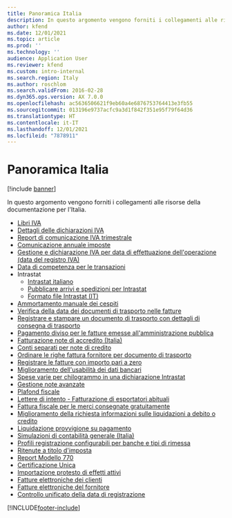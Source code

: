 ```yaml
---
title: Panoramica Italia
description: In questo argomento vengono forniti i collegamenti alle risorse della documentazione Microsoft Dynamics 365 Finance per l'Italia.
author: kfend
ms.date: 12/01/2021
ms.topic: article
ms.prod: ''
ms.technology: ''
audience: Application User
ms.reviewer: kfend
ms.custom: intro-internal
ms.search.region: Italy
ms.author: roschlom
ms.search.validFrom: 2016-02-28
ms.dyn365.ops.version: AX 7.0.0
ms.openlocfilehash: ac5636506621f9eb60a4e6876753764413e3fb55
ms.sourcegitcommit: 013196e9737acfc9a3d1f842f351e95f79f64d36
ms.translationtype: HT
ms.contentlocale: it-IT
ms.lasthandoff: 12/01/2021
ms.locfileid: "7878911"
---
```

# <a name="italy-overview"></a>Panoramica Italia

[!include [banner](../includes/banner.md)]

In questo argomento vengono forniti i collegamenti alle risorse della documentazione per l'Italia. 

- [Libri IVA](emea-ita-fiscal-books.md)
- [Dettagli delle dichiarazioni IVA](emea-ita-vat-statements-details.md)
- [Report di comunicazione IVA trimestrale](emea-ita-quarterly-vat-communication.md)
- [Comunicazione annuale imposte](emea-ita-yearly-tax-communication.md)
- [Gestione e dichiarazione IVA per data di effettuazione dell'operazione (data del registro IVA)](emea-ita-vat-management.md)
- [Data di competenza per le transazioni](emea-ita-competence-date.md)
- Intrastat
  - [Intrastat italiano](emea-ita-intrastat.md)
  - [Pubblicare arrivi e spedizioni per Intrastat](emea-ita-post-arrivals-and-dispatches-for-intrastat.md)
  - [Formato file Intrastat (IT)](/dynamics/s-e/365business/dynamices365finance_itintrastatfile)
- [Ammortamento manuale dei cespiti](emea-ita-depreciation-of-fixed-assets.md)
- [Verifica della data dei documenti di trasporto nelle fatture](emea-ita-packing-slip-date-verification-on-invoice.md)
- [Registrare e stampare un documento di trasporto con dettagli di consegna di trasporto](emea-ita-packing-slip.md)
- [Pagamento diviso per le fatture emesse all'amministrazione pubblica](emea-ita-split-payment-invoices-issued-public-administration.md)
- [Fatturazione note di accredito (Italia)](emea-ita-credit-invoicing.md)
- [Conti separati per note di credito](emea-ita-exil-separate-account-credit.md)
- [Ordinare le righe fattura fornitore per documento di trasporto](emea-ita-exil-invoicing-packing-slips.md)
- [Registrare le fatture con importo pari a zero](emea-ita-exil-zero-invoice-posting.md)
- [Miglioramento dell'usabilità dei dati bancari](emea-ita-exil-bank-accounts-setup.md)
- [Spese varie per chilogrammo in una dichiarazione Intrastat](emea-ita-exil-misc-charges-intrastat.md)
- [Gestione note avanzate](emea-ita-exil-structured-notes.md)
- [Plafond fiscale](emea-ita-exil-tax-plafond.md)
- [Lettere di intento - Fatturazione di esportatori abituali](emea-ita-exil-intent-letter.md)
- [Fattura fiscale per le merci consegnate gratuitamente](emea-ita-exil-goods-for-free.md)
- [Miglioramento della richiesta informazioni sulle liquidazioni a debito o credito](emea-ita-exil-improved-inquiry-settlement.md)
- [Liquidazione provvigione su pagamento](emea-ita-exil-commission-settlement.md)
- [Simulazioni di contabilità generale (Italia)](emea-ita-exil-general-ledger-simulations.md)
- [Profili registrazione configurabili per banche e tipi di rimessa](emea-ita-exil-bank-remittance.md)
- [Ritenute a titolo d'imposta](emea-ita-withholding-tax.md)
- [Report Modello 770](emea-ita-modello770.md)
- [Certificazione Unica](emea-ita-exil-unique-certification.md)
- [Importazione protesto di effetti attivi](emea-ita-exil-protest-boe.md)
- [Fatture elettroniche dei clienti](emea-ita-e-invoices.md)
- [Fatture elettroniche del fornitore](emea-ita-vend-e-invoices.md)
- [Controllo unificato della data di registrazione](emea-ita-post-date-control.md)



[!INCLUDE[footer-include](../../includes/footer-banner.md)]
